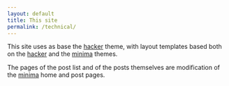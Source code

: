 ```yaml
---
layout: default
title: This site
permalink: /technical/
---
```


This site uses as base the [hacker] theme, with layout templates based both on
the [hacker] and the [minima] themes. 

The pages of the post list and of the posts themselves are modification of the
[minima] home and post pages.

[hacker]: https://github.com/pages-themes/hacker
[minima]: https://github.com/jekyll/minima
